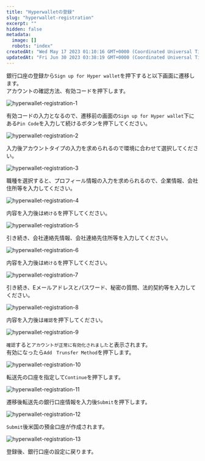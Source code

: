 ```yaml
---
title: "Hyperwalletの登録"
slug: "hyperwallet-registration"
excerpt: ""
hidden: false
metadata: 
  image: []
  robots: "index"
createdAt: "Wed May 17 2023 01:10:16 GMT+0000 (Coordinated Universal Time)"
updatedAt: "Fri Jun 30 2023 03:38:19 GMT+0000 (Coordinated Universal Time)"
---
```

銀行口座の登録から`Sign up for Hyper wallet`を押下すると以下画面に遷移します。  
アカウントの確認方法、有効コードを押下します。

![hyperwallet-registration-1](/img/aws-marketplace-integration/hyperwallet-registration/hyperwallet-registration-1.png)

有効コードの入力となるので、遷移前の画面の`Sign up for Hyper wallet`下にある`Pin Code`を入力して続けるボタンを押下してください。

![hyperwallet-registration-2](/img/aws-marketplace-integration/hyperwallet-registration/hyperwallet-registration-2.png)

入力後アカウントタイプの入力を求められるので環境に合わせて選択してください。

![hyperwallet-registration-3](/img/aws-marketplace-integration/hyperwallet-registration/hyperwallet-registration-3.png)

職種を選択すると、プロフィール情報の入力を求められるので、企業情報、会社住所等を入力してください。

![hyperwallet-registration-4](/img/aws-marketplace-integration/hyperwallet-registration/hyperwallet-registration-4.png)

内容を入力後は`続ける`を押下してください。

![hyperwallet-registration-5](/img/aws-marketplace-integration/hyperwallet-registration/hyperwallet-registration-5.png)

引き続き、会社連絡先情報、会社連絡先住所等を入力してください。

![hyperwallet-registration-6](/img/aws-marketplace-integration/hyperwallet-registration/hyperwallet-registration-6.png)

内容を入力後は`続ける`を押下してください。

![hyperwallet-registration-7](/img/aws-marketplace-integration/hyperwallet-registration/hyperwallet-registration-7.png)

引き続き、Eメールアドレスとパスワード、秘密の質問、法的契約等を入力してください。

![hyperwallet-registration-8](/img/aws-marketplace-integration/hyperwallet-registration/hyperwallet-registration-8.png)

内容を入力後は`確認`を押下してください。

![hyperwallet-registration-9](/img/aws-marketplace-integration/hyperwallet-registration/hyperwallet-registration-9.png)

`確認`すると`アカウントが正常に有効化されました`と表示されます。  
有効になったら`Add　Trunsfer Method`を押下します。

![hyperwallet-registration-10](/img/aws-marketplace-integration/hyperwallet-registration/hyperwallet-registration-10.png)

転送先の口座を指定して`Continue`を押下します。

![hyperwallet-registration-11](/img/aws-marketplace-integration/hyperwallet-registration/hyperwallet-registration-11.png)

遷移後転送先の銀行口座情報を入力後`Submit`を押下します。

![hyperwallet-registration-12](/img/aws-marketplace-integration/hyperwallet-registration/hyperwallet-registration-12.png)

`Submit`後米国の預金口座が作成されます。

![hyperwallet-registration-13](/img/aws-marketplace-integration/hyperwallet-registration/hyperwallet-registration-13.png)

登録後、銀行口座の設定に戻ります。
